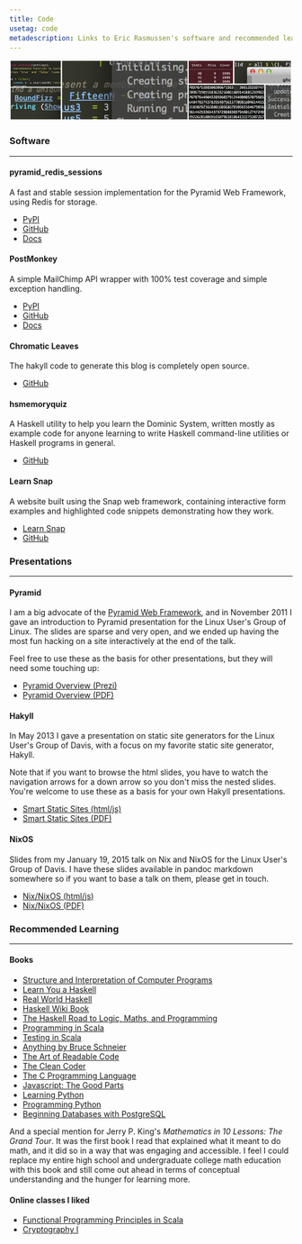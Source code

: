 ```yaml
---
title: Code
usetag: code
metadescription: Links to Eric Rasmussen's software and recommended learning resources for coders
---
```


![](/images/CL_banner_code.png)

### Software

-------------------------------

#### pyramid_redis_sessions

A fast and stable session implementation for the Pyramid Web Framework,
using Redis for storage.

* [PyPI](https://pypi.python.org/pypi/pyramid_redis_sessions/)
* [GitHub](https://github.com/ericrasmussen/pyramid_redis_sessions)
* [Docs](http://pyramid_redis_sessions.readthedocs.org/en/latest/)


#### PostMonkey

A simple MailChimp API wrapper with 100% test coverage and simple exception
handling.

* [PyPI](https://pypi.python.org/pypi/postmonkey/)
* [GitHub](https://github.com/ericrasmussen/postmonkey)
* [Docs](http://python.chromaticleaves.com/docs/postmonkey/)


#### Chromatic Leaves

The hakyll code to generate this blog is completely open source.

* [GitHub](https://github.com/ericrasmussen/chromaticleaves)


#### hsmemoryquiz

A Haskell utility to help you learn the Dominic System, written mostly as
example code for anyone learning to write Haskell command-line utilities or
Haskell programs in general.

* [GitHub](https://github.com/ericrasmussen/hsmemoryquiz)

#### Learn Snap

A website built using the Snap web framework, containing interactive form
examples and highlighted code snippets demonstrating how they work.

* [Learn Snap](http://learnsnap.chromaticleaves.com/)
* [GitHub](https://github.com/ericrasmussen/learn-snap)


### Presentations

--------------------

#### Pyramid

I am a big advocate of the [Pyramid Web
Framework](http://www.pylonsproject.org/), and in November 2011 I gave an
introduction to Pyramid presentation for the Linux User's Group of Linux. The
slides are sparse and very open, and we ended up having the most fun hacking on
a site interactively at the end of the talk.

Feel free to use these as the basis for other presentations, but they will
need some touching up:


* [Pyramid Overview (Prezi)](http://prezi.com/ixdavfvl3oop/pyramid-overview/)
* [Pyramid Overview (PDF)](/slides/pyramid_overview.pdf)



#### Hakyll

In May 2013 I gave a presentation on static site generators for the Linux User's
Group of Davis, with a focus on my favorite static site generator, Hakyll.

Note that if you want to browse the html slides, you have to watch the
navigation arrows for a down arrow so you don't miss the nested slides. You're
welcome to use these as a basis for your own Hakyll presentations.


* [Smart Static Sites (html/js)](/slides/smartstaticsites/)
* [Smart Static Sites (PDF)](/slides/smart_static_sites.pdf)

#### NixOS

Slides from my January 19, 2015 talk on Nix and NixOS for the Linux User's
Group of Davis. I have these slides available in pandoc markdown somewhere
so if you want to base a talk on them, please get in touch.

* [Nix/NixOS (html/js)](/slides/nixos-intro/index.html)
* [Nix/NixOS (PDF)](/slides/nixos_intro.pdf)


### Recommended Learning

-------------------------------

#### Books

* [Structure and Interpretation of Computer Programs](http://mitpress.mit.edu/sicp/)
* [Learn You a Haskell](http://learnyouahaskell.com/)
* [Real World Haskell](http://book.realworldhaskell.org/)
* [Haskell Wiki Book](http://en.wikibooks.org/wiki/Haskell)
* [The Haskell Road to Logic, Maths, and Programming](http://homepages.cwi.nl/~jve/HR/)
* [Programming in Scala](http://www.artima.com/pins1ed/)
* [Testing in Scala](http://shop.oreilly.com/product/0636920022602.do)
* [Anything by Bruce Schneier](http://www.schneier.com/)
* [The Art of Readable Code](http://shop.oreilly.com/product/9780596802301.do)
* [The Clean Coder](http://www.amazon.com/Clean-Coder-Conduct-Professional-Programmers/dp/0137081073)
* [The C Programming Language](http://en.wikipedia.org/wiki/The_C_Programming_Language)
* [Javascript: The Good Parts](http://shop.oreilly.com/product/9780596517748.do)
* [Learning Python](http://shop.oreilly.com/product/0636920028154.do)
* [Programming Python](http://shop.oreilly.com/product/9780596158118.do)
* [Beginning Databases with PostgreSQL](http://www.apress.com/databases/postgresql/9781590594780)

And a special mention for Jerry P. King's *Mathematics in 10 Lessons: The Grand
Tour*. It was the first book I read that explained what it meant to do math, and
it did so in a way that was engaging and accessible. I feel I could replace my
entire high school and undergraduate college math education with this book and
still come out ahead in terms of conceptual understanding and the hunger for
learning more.

#### Online classes I liked

* [Functional Programming Principles in Scala](https://www.coursera.org/course/progfun)
* [Cryptography I](https://www.coursera.org/course/crypto)
